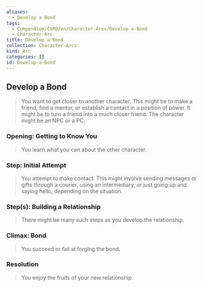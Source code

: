 ```yaml
---
aliases:
  - Develop a Bond
tags:
  - Compendium/CSRD/en/Character-Arcs/Develop-a-Bond
  - Character-Arc
title: Develop a Bond
collection: Character-Arcs
kind: Arc
categories: []
id: Develop-a-Bond
---
```

## Develop a Bond  
>You want to get closer to another character. This might be to make a friend, find a mentor, or establish a contact in a position of power. It might be to turn a friend into a much closer friend. The character might be an NPC or a PC.  
### Opening: Getting to Know You   
>You learn what you can about the other character.  
### Step: Initial Attempt   
>You attempt to make contact. This might involve sending messages or gifts through a courier, using an intermediary, or just going up and saying hello, depending on the situation.  
### Step(s): Building a Relationship   
>There might be many such steps as you develop the relationship.  
### Climax: Bond   
>You succeed or fail at forging the bond.   
### Resolution   
>You enjoy the fruits of your new relationship.
